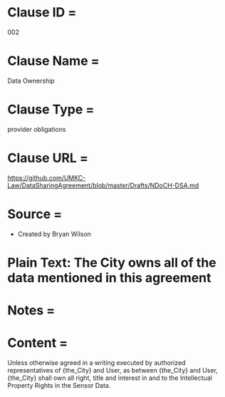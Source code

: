 # Clause ID = 
002

# Clause Name = 
Data Ownership


# Clause Type =
provider obligations


# Clause URL = 
https://github.com/UMKC-Law/DataSharingAgreement/blob/master/Drafts/NDoCH-DSA.md

# Source = 
* Created by Bryan Wilson

# Plain Text: The City owns all of the data mentioned in this agreement

# Notes = 

# Content = 
Unless otherwise agreed in a writing executed by authorized representatives of {the_City} and User, as between {the_City} and User, {the_City} shall own all right, title and interest in and to the Intellectual Property Rights in the Sensor Data.
